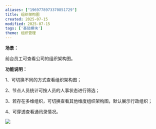 ```yaml
---
aliases: ["1969778973370851729"]
title: 组织架构图
created: 2025-07-15
modified: 2025-07-15
tags: ['基础模块']
theme: 组织管理
---
```


**场景：**

前台员工可查看公司的组织架构图。

**功能说明：**

1、可切换不同的方式查看组织架构图；

2、节点人员统计可按人员的人事状态进行筛选；

3、若存在多维组织，可切换查看其他维度组织架构图，默认展示行政组织；

4、可穿透查看通讯录情况。

![](07ae15bb93109f2b529c0b61f1fa9479.jpg)